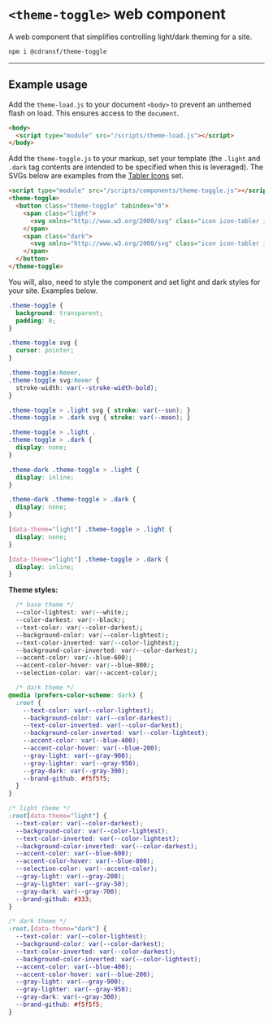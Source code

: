 # `<theme-toggle>` web component

A web component that simplifies controlling light/dark theming for a site.

```sh
npm i @cdransf/theme-toggle
```

---

## Example usage

Add the `theme-load.js` to your document `<body>` to prevent an unthemed flash on load. This ensures access to the `document`.

```html
<body>
  <script type="module" src="/scripts/theme-load.js"></script>
</body>
```

Add the `theme-toggle.js` to your markup, set your template (the `.light` and `.dark` tag contents are intended to be specified when this is leveraged). The SVGs below are examples from the [Tabler Icons](https://tabler.io/icons) set.

```html
<script type="module" src="/scripts/components/theme-toggle.js"></script>
<theme-toggle>
  <button class="theme-toggle" tabindex="0">
    <span class="light">
      <svg xmlns="http://www.w3.org/2000/svg" class="icon icon-tabler icon-tabler-sun" width="24" height="24" viewBox="0 0 24 24" stroke-width="1.5" stroke="currentColor" fill="none" stroke-linecap="round" stroke-linejoin="round"><path stroke="none" d="M0 0h24v24H0z" fill="none"/><path d="M12 12m-4 0a4 4 0 1 0 8 0a4 4 0 1 0 -8 0" /><path d="M3 12h1m8 -9v1m8 8h1m-9 8v1m-6.4 -15.4l.7 .7m12.1 -.7l-.7 .7m0 11.4l.7 .7m-12.1 -.7l-.7 .7" /></svg>
    </span>
    <span class="dark">
      <svg xmlns="http://www.w3.org/2000/svg" class="icon icon-tabler icon-tabler-moon" width="24" height="24" viewBox="0 0 24 24" stroke-width="1.5" stroke="currentColor" fill="none" stroke-linecap="round" stroke-linejoin="round"><path stroke="none" d="M0 0h24v24H0z" fill="none"/><path d="M12 3c.132 0 .263 0 .393 0a7.5 7.5 0 0 0 7.92 12.446a9 9 0 1 1 -8.313 -12.454z" /></svg>
    </span>
  </button>
</theme-toggle>
```

You will, also, need to style the component and set light and dark styles for your site. Examples below.

```css
.theme-toggle {
  background: transparent;
  padding: 0;
}

.theme-toggle svg {
  cursor: pointer;
}

.theme-toggle:hover,
.theme-toggle svg:hover {
  stroke-width: var(--stroke-width-bold);
}

.theme-toggle > .light svg { stroke: var(--sun); }
.theme-toggle > .dark svg { stroke: var(--moon); }

.theme-toggle > .light ,
.theme-toggle > .dark {
  display: none;
}

.theme-dark .theme-toggle > .light {
  display: inline;
}

.theme-dark .theme-toggle > .dark {
  display: none;
}

[data-theme="light"] .theme-toggle > .light {
  display: none;
}

[data-theme="light"] .theme-toggle > .dark {
  display: inline;
}
```

**Theme styles:**

```css
  /* base theme */
  --color-lightest: var(--white);
  --color-darkest: var(--black);
  --text-color: var(--color-darkest);
  --background-color: var(--color-lightest);
  --text-color-inverted: var(--color-lightest);
  --background-color-inverted: var(--color-darkest);
  --accent-color: var(--blue-600);
  --accent-color-hover: var(--blue-800);
  --selection-color: var(--accent-color);

  /* dark theme */
@media (prefers-color-scheme: dark) {
  :root {
    --text-color: var(--color-lightest);
    --background-color: var(--color-darkest);
    --text-color-inverted: var(--color-darkest);
    --background-color-inverted: var(--color-lightest);
    --accent-color: var(--blue-400);
    --accent-color-hover: var(--blue-200);
    --gray-light: var(--gray-900);
    --gray-lighter: var(--gray-950);
    --gray-dark: var(--gray-300);
    --brand-github: #f5f5f5;
  }
}

/* light theme */
:root[data-theme="light"] {
  --text-color: var(--color-darkest);
  --background-color: var(--color-lightest);
  --text-color-inverted: var(--color-lightest);
  --background-color-inverted: var(--color-darkest);
  --accent-color: var(--blue-600);
  --accent-color-hover: var(--blue-800);
  --selection-color: var(--accent-color);
  --gray-light: var(--gray-200);
  --gray-lighter: var(--gray-50);
  --gray-dark: var(--gray-700);
  --brand-github: #333;
}

/* dark theme */
:root.[data-theme="dark"] {
  --text-color: var(--color-lightest);
  --background-color: var(--color-darkest);
  --text-color-inverted: var(--color-darkest);
  --background-color-inverted: var(--color-lightest);
  --accent-color: var(--blue-400);
  --accent-color-hover: var(--blue-200);
  --gray-light: var(--gray-900);
  --gray-lighter: var(--gray-950);
  --gray-dark: var(--gray-300);
  --brand-github: #f5f5f5;
}
```
